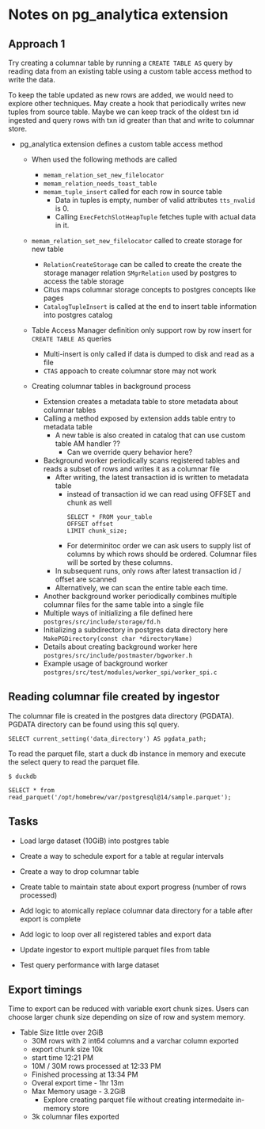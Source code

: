 # Notes on pg_analytica extension

## Approach 1

Try creating a columnar table by running a `CREATE TABLE AS` query by reading data from
an existing table using a custom table access method to write the data.

To keep the table updated as new rows are added, we would need to explore other techniques.
May create a hook that periodically writes new tuples from source table. 
Maybe we can keep track of the oldest txn id ingested and query rows with txn id greater than that and write to columnar store.

 - pg_analytica extension defines a custom table access method
    - When used the following methods are called
        - `memam_relation_set_new_filelocator`
        - `memam_relation_needs_toast_table`
        - `memam_tuple_insert` called for each row in source table
            - Data in tuples is empty, number of valid attributes `tts_nvalid` is 0.
            - Calling `ExecFetchSlotHeapTuple` fetches tuple with actual data in it.

     - `memam_relation_set_new_filelocator` called to create storage for new table
        - `RelationCreateStorage` can be called to create the create the storage manager relation
           `SMgrRelation` used by postgres to access the table storage
        - Citus maps columnar storage concepts to postgres concepts like pages
        - `CatalogTupleInsert` is called at the end to insert table information into postgres catalog

     - Table Access Manager definition only support row by row insert for `CREATE TABLE AS` queries
        - Multi-insert is only called if data is dumped to disk and read as a file
        - `CTAS` appoach to create columnar store may not work
     
     - Creating columnar tables in background process
        - Extension creates a metadata table to store metadata about columnar tables
        - Calling a method exposed by extension adds table entry to metadata table
            - A new table is also created in catalog that can use custom table AM handler ??
                - Can we override query behavior here?
        - Background worker periodically scans registered tables and reads a subset of rows and writes it as a columnar file
            - After writing, the latest transaction id is written to metadata table
                - instead of transaction id we can read using OFFSET and chunk as well
                    ```
                    SELECT * FROM your_table
                    OFFSET offset
                    LIMIT chunk_size;
                    ```
                 - For determinitoc order we can ask users to supply list of columns by which
                   rows should be ordered. Columnar files will be sorted by these columns.
            - In subsequent runs, only rows after latest transaction id / offset are scanned
            - Alternatively, we can scan the entire table each time.
        - Another background worker periodically combines multiple columnar files for the same table into a single file
        - Multiple ways of initializing a file defined here
          `postgres/src/include/storage/fd.h`
        - Initializing a subdirectory in postgres data directory here
          `MakePGDirectory(const char *directoryName)`
        - Details about creating background worker here
          `postgres/src/include/postmaster/bgworker.h`
        - Example usage of background worker
          `postgres/src/test/modules/worker_spi/worker_spi.c`

## Reading columnar file created by ingestor

The columnar file is created in the postgres data directory (PGDATA).
PGDATA directory can be found using this sql query.
```
SELECT current_setting('data_directory') AS pgdata_path;
```

To read the parquet file, start a duck db instance in memory and
execute the select query to read the parquet file.

```
$ duckdb

SELECT * from read_parquet('/opt/homebrew/var/postgresql@14/sample.parquet');
```


## Tasks

 - Load large dataset (10GiB) into postgres table
 - Create a way to schedule export for a table at regular intervals
 - Create a way to drop columnar table
 - Create table to maintain state about export progress (number of rows processed)
 - Add logic to atomically replace columnar data directory for a table after export is complete
 - Add logic to loop over all registered tables and export data

 - Update ingestor to export multiple parquet files from table
 - Test query performance with large dataset

 ## Export timings

Time to export can be reduced with variable exort chunk sizes.
Users can choose larger chunk size depending on size of row and system memory.

  - Table Size little over 2GiB
      - 30M rows with 2 int64 columns and a varchar column exported
      - export chunk size 10k
      - start time 12:21 PM
      - 10M / 30M rows processed at 12:33 PM
      - Finished processing at 13:34 PM
      - Overal export time - 1hr 13m
      - Max Memory usage - 3.2GiB
         - Explore creating parquet file without creating intermedaite in-memory store
      - 3k columnar files exported

